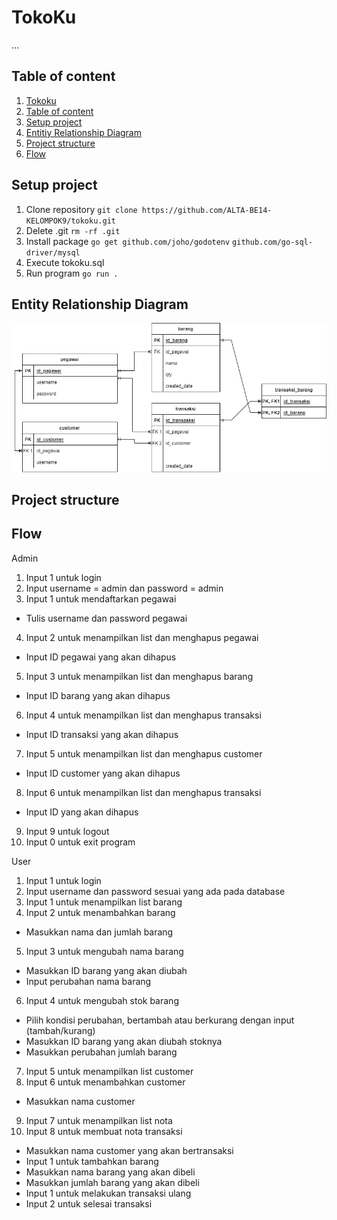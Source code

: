 # TokoKu

...

## Table of content

1. [Tokoku](#tokoku)
2. [Table of content](#table-of-content)
3. [Setup project](#setup-project)
4. [Entitiy Relationship Diagram](#entity-relationship-diagram)
5. [Project structure](#project-structure)
6. [Flow](#flow)

## Setup project

1. Clone repository
   `git clone https://github.com/ALTA-BE14-KELOMPOK9/tokoku.git`
2. Delete .git
   `rm -rf .git`
3. Install package
   `go get github.com/joho/godotenv`
   `github.com/go-sql-driver/mysql`
4. Execute tokoku.sql
5. Run program
   `go run .`

## Entity Relationship Diagram

![erd tokoku](https://github.com/ALTA-BE14-KELOMPOK9/tokoku/blob/main/erd.png?raw=true)

## Project structure

## Flow

Admin

1. Input 1 untuk login
2. Input username = admin dan password = admin
3. Input 1 untuk mendaftarkan pegawai

-   Tulis username dan password pegawai

4. Input 2 untuk menampilkan list dan menghapus pegawai

-   Input ID pegawai yang akan dihapus

5. Input 3 untuk menampilkan list dan menghapus barang

-   Input ID barang yang akan dihapus

6. Input 4 untuk menampilkan list dan menghapus transaksi

-   Input ID transaksi yang akan dihapus

7. Input 5 untuk menampilkan list dan menghapus customer

-   Input ID customer yang akan dihapus

8. Input 6 untuk menampilkan list dan menghapus transaksi

-   Input ID yang akan dihapus

9. Input 9 untuk logout
10. Input 0 untuk exit program

User

1. Input 1 untuk login
2. Input username dan password sesuai yang ada pada database
3. Input 1 untuk menampilkan list barang
4. Input 2 untuk menambahkan barang

-   Masukkan nama dan jumlah barang

5. Input 3 untuk mengubah nama barang

-   Masukkan ID barang yang akan diubah
-   Input perubahan nama barang

6. Input 4 untuk mengubah stok barang

-   Pilih kondisi perubahan, bertambah atau berkurang dengan input (tambah/kurang)
-   Masukkan ID barang yang akan diubah stoknya
-   Masukkan perubahan jumlah barang

7. Input 5 untuk menampilkan list customer
8. Input 6 untuk menambahkan customer

-   Masukkan nama customer

9. Input 7 untuk menampilkan list nota
10. Input 8 untuk membuat nota transaksi

-   Masukkan nama customer yang akan bertransaksi
-   Input 1 untuk tambahkan barang
-   Masukkan nama barang yang akan dibeli
-   Masukkan jumlah barang yang akan dibeli
-   Input 1 untuk melakukan transaksi ulang
-   Input 2 untuk selesai transaksi

